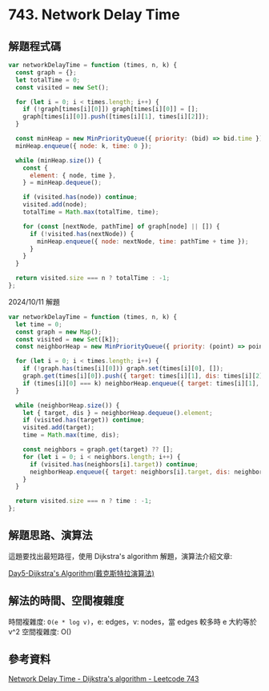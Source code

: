 # 743. Network Delay Time

## 解題程式碼

```javascript
var networkDelayTime = function (times, n, k) {
  const graph = {};
  let totalTime = 0;
  const visited = new Set();

  for (let i = 0; i < times.length; i++) {
    if (!graph[times[i][0]]) graph[times[i][0]] = [];
    graph[times[i][0]].push([times[i][1], times[i][2]]);
  }

  const minHeap = new MinPriorityQueue({ priority: (bid) => bid.time });
  minHeap.enqueue({ node: k, time: 0 });

  while (minHeap.size()) {
    const {
      element: { node, time },
    } = minHeap.dequeue();

    if (visited.has(node)) continue;
    visited.add(node);
    totalTime = Math.max(totalTime, time);

    for (const [nextNode, pathTime] of graph[node] || []) {
      if (!visited.has(nextNode)) {
        minHeap.enqueue({ node: nextNode, time: pathTime + time });
      }
    }
  }

  return visited.size === n ? totalTime : -1;
};
```

2024/10/11 解題

```javascript
var networkDelayTime = function (times, n, k) {
  let time = 0;
  const graph = new Map();
  const visited = new Set([k]);
  const neighborHeap = new MinPriorityQueue({ priority: (point) => point.dis });

  for (let i = 0; i < times.length; i++) {
    if (!graph.has(times[i][0])) graph.set(times[i][0], []);
    graph.get(times[i][0]).push({ target: times[i][1], dis: times[i][2] });
    if (times[i][0] === k) neighborHeap.enqueue({ target: times[i][1], dis: times[i][2] });
  }

  while (neighborHeap.size()) {
    let { target, dis } = neighborHeap.dequeue().element;
    if (visited.has(target)) continue;
    visited.add(target);
    time = Math.max(time, dis);

    const neighbors = graph.get(target) ?? [];
    for (let i = 0; i < neighbors.length; i++) {
      if (visited.has(neighbors[i].target)) continue;
      neighborHeap.enqueue({ target: neighbors[i].target, dis: neighbors[i].dis + time });
    }
  }

  return visited.size === n ? time : -1;
};
```

## 解題思路、演算法

這題要找出最短路徑，使用 Dijkstra's algorithm 解題，演算法介紹文章:

[Day5-Dijkstra's Algorithm(戴克斯特拉演算法)](https://ithelp.ithome.com.tw/articles/10323129)

## 解法的時間、空間複雜度

時間複雜度: `O(e * log v)`，e: edges，v: nodes，當 edges 較多時 e 大約等於 v^2
空間複雜度: O()

## 參考資料

[Network Delay Time - Dijkstra's algorithm - Leetcode 743](https://youtu.be/EaphyqKU4PQ)
